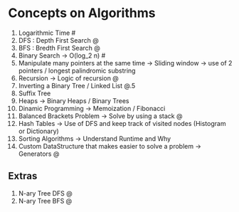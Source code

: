 # Concepts on Algorithms

1. Logarithmic Time #
2. DFS : Depth First Search @
3. BFS :  Bredth First Search @
5. Binary Search -> O(log_2 n) #
6. Manipulate many pointers at the same time -> Sliding window -> use of 2 pointers / longest palindromic substring
7. Recursion -> Logic of recursion @
8. Inverting a Binary Tree / Linked List @.5
9. Suffix Tree
10. Heaps -> Binary Heaps / Binary Trees
11. Dinamic Programming -> Memoization / Fibonacci
12. Balanced Brackets Problem -> Solve by using a stack @
13. Hash Tables -> Use of DFS and keep track of visited nodes (Histogram or Dictionary)
14. Sorting Algorithms -> Understand Runtime and Why
15. Custom DataStructure that makes easier to solve a problem -> Generators @

## Extras
1. N-ary Tree DFS @
2. N-ary Tree BFS @
